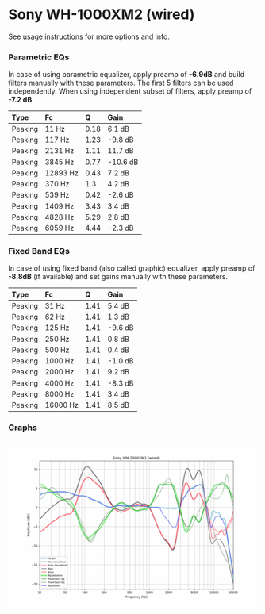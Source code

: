 # Sony WH-1000XM2 (wired)
See [usage instructions](https://github.com/jaakkopasanen/AutoEq#usage) for more options and info.

### Parametric EQs
In case of using parametric equalizer, apply preamp of **-6.9dB** and build filters manually
with these parameters. The first 5 filters can be used independently.
When using independent subset of filters, apply preamp of **-7.2 dB**.

| Type    | Fc       |    Q | Gain     |
|:--------|:---------|:-----|:---------|
| Peaking | 11 Hz    | 0.18 | 6.1 dB   |
| Peaking | 117 Hz   | 1.23 | -9.8 dB  |
| Peaking | 2131 Hz  | 1.11 | 11.7 dB  |
| Peaking | 3845 Hz  | 0.77 | -10.6 dB |
| Peaking | 12893 Hz | 0.43 | 7.2 dB   |
| Peaking | 370 Hz   | 1.3  | 4.2 dB   |
| Peaking | 539 Hz   | 0.42 | -2.6 dB  |
| Peaking | 1409 Hz  | 3.43 | 3.4 dB   |
| Peaking | 4828 Hz  | 5.29 | 2.8 dB   |
| Peaking | 6059 Hz  | 4.44 | -2.3 dB  |

### Fixed Band EQs
In case of using fixed band (also called graphic) equalizer, apply preamp of **-8.8dB**
(if available) and set gains manually with these parameters.

| Type    | Fc       |    Q | Gain    |
|:--------|:---------|:-----|:--------|
| Peaking | 31 Hz    | 1.41 | 5.4 dB  |
| Peaking | 62 Hz    | 1.41 | 1.3 dB  |
| Peaking | 125 Hz   | 1.41 | -9.6 dB |
| Peaking | 250 Hz   | 1.41 | 0.8 dB  |
| Peaking | 500 Hz   | 1.41 | 0.4 dB  |
| Peaking | 1000 Hz  | 1.41 | -1.0 dB |
| Peaking | 2000 Hz  | 1.41 | 9.2 dB  |
| Peaking | 4000 Hz  | 1.41 | -8.3 dB |
| Peaking | 8000 Hz  | 1.41 | 3.4 dB  |
| Peaking | 16000 Hz | 1.41 | 8.5 dB  |

### Graphs
![](./Sony%20WH-1000XM2%20(wired).png)